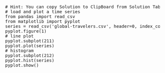 <pre class="file" data-target="clipboard">
# Hint: You can copy Solution to ClipBoard from Solution Tab
# load and plot a time series
from pandas import read_csv
from matplotlib import pyplot
series = read_csv('global-travelers.csv', header=0, index_col=0, parse_dates=True, squeeze=True)
pyplot.figure(1)
# line plot
pyplot.subplot(211)
pyplot.plot(series)
# histogram
pyplot.subplot(212)
pyplot.hist(series)
pyplot.show()
</pre>